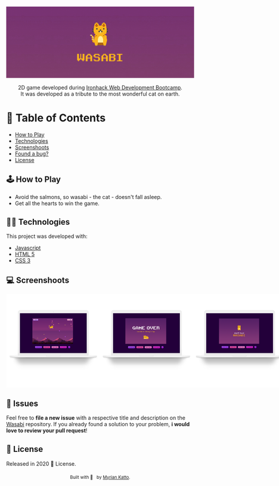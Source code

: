 <!-- VARS -->

[logo-url]: https://github.com/myriankatto/project-1/blob/master/images/header.gif?raw=true

<!-- VARS -->

<div align="center">

![Wasabi][logo-url]

2D game developed during <a href="https://www.ironhack.com/en/web-development/lisbon" target="_blank">Ironhack Web Development Bootcamp</a>.</br>
It was developed as a tribute to the most wonderful cat on earth. 

</div>

# :pushpin: Table of Contents

* [How to Play](#how-to-play)
* [Technologies](#technologies)
* [Screenshoots](#screenshoot)
* [Found a bug?](#bugs)
* [License](#closed_book-license)


## 🕹️ How to Play <a name="how-to-play"></a>

* Avoid the salmons, so wasabi - the cat -  doesn't fall asleep.
* Get all the hearts to win the game.


## 👩‍💻 Technologies <a name="technologies"></a>

This project was developed with:
<ul>
  <li><a href="https://www.javascript.com/">Javascript</a></li>
  <li><a href="https://developer.mozilla.org/pt-BR/docs/Web/Guide/HTML/HTML5">HTML 5</a></li>
  <li><a href="https://developer.mozilla.org/es/docs/Web/CSS">CSS 3</a></li>
</ul>

## :computer: Screenshoots <a name="screenshoots"></a>

<div style="display: flex; flex-direction: 'row'; align-items: 'center';">
   <img src="https://github.com/myriankatto/project-1/blob/master/images/3.png?raw=true" width="250px">
   <img src="https://github.com/myriankatto/project-1/blob/master/images/2.png?raw=true" width="250px">
   <img src="https://github.com/myriankatto/project-1/blob/master/images/4.png?raw=true" width="250px">

</div>


## :bug: Issues <a name="bugs"></a>
Feel free to **file a new issue** with a respective title and description on the [Wasabi](https://github.com/myriankatto/project-1/issues) repository. If you already found a solution to your problem, **i would love to review your pull request**!

## :closed_book: License

Released in 2020 :closed_book: License. <br>

<div align="center">
<sub>Built with 🖤 &nbsp; by <a href="https://github.com/myriankatto">Myrian Katto</a>.
  </sub>
  </div>
  </div>
